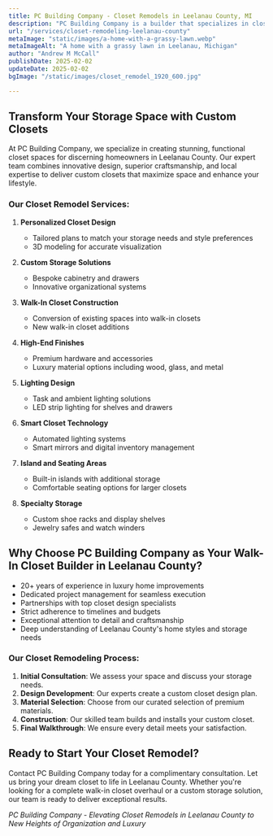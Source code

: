 ```yaml
---
title: PC Building Company - Closet Remodels in Leelanau County, MI
description: "PC Building Company is a builder that specializes in closet remodels in Leelanau County, Michigan"
url: "/services/closet-remodeling-leelanau-county"
metaImage: "static/images/a-home-with-a-grassy-lawn.webp"
metaImageAlt: "A home with a grassy lawn in Leelanau, Michigan"
author: "Andrew M McCall"
publishDate: 2025-02-02
updateDate: 2025-02-02
bgImage: "/static/images/closet_remodel_1920_600.jpg"

---
```


## Transform Your Storage Space with Custom Closets

At PC Building Company, we specialize in creating stunning, functional closet spaces for discerning homeowners in Leelanau County. Our expert team combines innovative design, superior craftsmanship, and local expertise to deliver custom closets that maximize space and enhance your lifestyle.

### Our Closet Remodel Services:

1. **Personalized Closet Design**
   - Tailored plans to match your storage needs and style preferences
   - 3D modeling for accurate visualization

2. **Custom Storage Solutions**
   - Bespoke cabinetry and drawers
   - Innovative organizational systems

3. **Walk-In Closet Construction**
   - Conversion of existing spaces into walk-in closets
   - New walk-in closet additions

4. **High-End Finishes**
   - Premium hardware and accessories
   - Luxury material options including wood, glass, and metal

5. **Lighting Design**
   - Task and ambient lighting solutions
   - LED strip lighting for shelves and drawers

6. **Smart Closet Technology**
   - Automated lighting systems
   - Smart mirrors and digital inventory management

7. **Island and Seating Areas**
   - Built-in islands with additional storage
   - Comfortable seating options for larger closets

8. **Specialty Storage**
   - Custom shoe racks and display shelves
   - Jewelry safes and watch winders

## Why Choose PC Building Company as Your Walk-In Closet Builder in Leelanau County?

- 20+ years of experience in luxury home improvements
- Dedicated project management for seamless execution
- Partnerships with top closet design specialists
- Strict adherence to timelines and budgets
- Exceptional attention to detail and craftsmanship
- Deep understanding of Leelanau County's home styles and storage needs

### Our Closet Remodeling Process:

1. **Initial Consultation**: We assess your space and discuss your storage needs.
2. **Design Development**: Our experts create a custom closet design plan.
3. **Material Selection**: Choose from our curated selection of premium materials.
4. **Construction**: Our skilled team builds and installs your custom closet.
5. **Final Walkthrough**: We ensure every detail meets your satisfaction.



## Ready to Start Your Closet Remodel?

Contact PC Building Company today for a complimentary consultation. Let us bring your dream closet to life in Leelanau County. Whether you're looking for a complete walk-in closet overhaul or a custom storage solution, our team is ready to deliver exceptional results.

*PC Building Company - Elevating Closet Remodels in Leelanau County to New Heights of Organization and Luxury*

